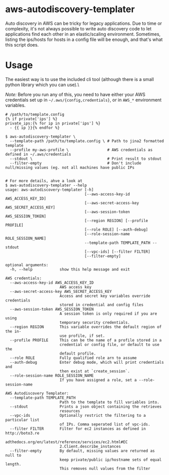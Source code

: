 # aws-autodiscovery-templater

Auto discovery in AWS can be tricky for legacy applications. Due to time or complexity, it's not always possible to write
auto discovery code to let applications find each other in an elastic/scaling environment. Sometimes, listing the
ips/hosts for hosts in a config file will be enough, and that's what this script does.

# Usage

The easiest way is to use the included cli tool (although there is a small python library which you can use).\

_Note:_ Before you run any of this, you need to have either your AWS credentials set up in 
`~/.aws/{config,credentials}`, or in `AWS_*` environment variables.

    # /path/to/template.config
    {% if private['ips'] %}
    private_ips:{% for ip in private['ips'] %}
      - {{ ip }}{% endfor %}

    $ aws-autodiscovery-templater \
      --template-path /path/to/template.config \ # Path to jina2 formatted template
      --profile my-aws-profile \                 # AWS credentials as defined in ~/.aws/credentials
      --stdout \                                 # Print result to stdout
      --filter-empty                             # Don't include null/missing values (eg. not all machines have public IPs


    # For more details, ahve a look at 
    $ aws-autodiscovery-templater --help
    usage: aws-autodiscovery-templater [-h]
                                       [--aws-access-key-id AWS_ACCESS_KEY_ID]
                                       [--aws-secret-access-key AWS_SECRET_ACCESS_KEY]
                                       [--aws-session-token AWS_SESSION_TOKEN]
                                       [--region REGION] [--profile PROFILE]
                                       [--role ROLE] [--auth-debug]
                                       [--role-session-name ROLE_SESSION_NAME]
                                       --template-path TEMPLATE_PATH --stdout
                                       [--vpc-ids] [--filter FILTER]
                                       [--filter-empty]
    
    optional arguments:
      -h, --help            show this help message and exit
    
    AWS credentials:
      --aws-access-key-id AWS_ACCESS_KEY_ID
                            AWS access key
      --aws-secret-access-key AWS_SECRET_ACCESS_KEY
                            Access and secret key variables override credentials
                            stored in credential and config files
      --aws-session-token AWS_SESSION_TOKEN
                            A session token is only required if you are using
                            temporary security credentials.
      --region REGION       This variable overrides the default region of the in-
                            use profile, if set.
      --profile PROFILE     This can be the name of a profile stored in a
                            credential or config file, or default to use the
                            default profile.
      --role ROLE           Fully qualified role arn to assume
      --auth-debug          Enter debug mode, which will print credentials and
                            then exist at `create_session`.
      --role-session-name ROLE_SESSION_NAME
                            If you have assigned a role, set a --role-session-name
    
    AWS Autodiscovery Templater:
      --template-path TEMPLATE_PATH
                            Path to the template to fill variables into.
      --stdout              Prints a json object containing the retrieves
                            resources
      --vpc-ids             Optionally restrict the filtering to a particular list
                            of IPs. Comma seperated list of vpc-ids.
      --filter FILTER       Filter for ec2 instances as defined in http://boto3.re
                            adthedocs.org/en/latest/reference/services/ec2.html#EC
                            2.Client.describe_instances
      --filter-empty        By default, missing values are returned as null to
                            keep private/public ip/hostname sets of equal length.
                            This removes null values from the filter